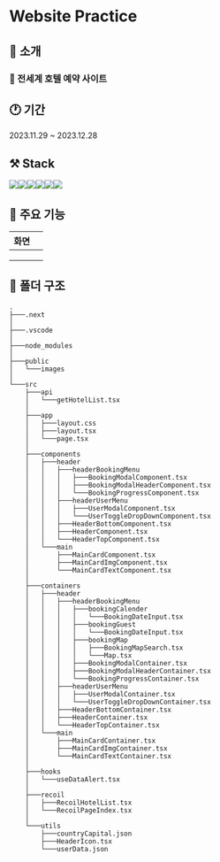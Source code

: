 # Website Practice

## 🚀 소개

### 🏨 전세계 호텔 예약 사이트

## 🕐 기간

2023.11.29 ~ 2023.12.28

## ⚒️ Stack

<img src="https://img.shields.io/badge/typescript-3178C6?style=for-the-badge&logo=typescript&logoColor=white"><img src="https://img.shields.io/badge/Next.js-000000?style=for-the-badge&logo=Next.js&logoColor=white"><img src="https://img.shields.io/badge/React-61DAFB?style=for-the-badge&logo=React&logoColor=black"><img src="https://img.shields.io/badge/reactquery-FF4154?style=for-the-badge&logo=reactquery&logoColor=black"><img src="https://img.shields.io/badge/Recoil-3578E5?style=for-the-badge&logo=recoil&logoColor=black"><img src="https://img.shields.io/badge/mui-007FFF?style=for-the-badge&logo=mui&logoColor=black">

## 📌 주요 기능

| 화면                 |     |
| -------------------- | --- |
| <img src="" alt=""/> |     |
| <img src="" alt=""/> |     |
| <img src="" alt=""/> |     |

## 📁 폴더 구조

```
.
├───.next
│
├───.vscode
│
├───node_modules
│
├───public
│   └───images
│
└───src
    ├───api
    │   └───getHotelList.tsx
    │
    ├───app
    │   ├───layout.css
    │   ├───layout.tsx
    │   └───page.tsx
    │
    ├───components
    │   ├───header
    │   │   ├───headerBookingMenu
    │   │   │   ├───BookingModalComponent.tsx
    │   │   │   ├───BookingModalHeaderComponent.tsx
    │   │   │   └───BookingProgressComponent.tsx
    │   │   ├───headerUserMenu
    │   │   │   ├───UserModalComponent.tsx
    │   │   │   └───UserToggleDropDownComponent.tsx
    │   │   ├───HeaderBottomComponent.tsx
    │   │   ├───HeaderComponent.tsx
    │   │   └───HeaderTopComponent.tsx
    │   └───main
    │       ├───MainCardComponent.tsx
    │       ├───MainCardImgComponent.tsx
    │       └───MainCardTextComponent.tsx
    │
    ├───containers
    │   ├───header
    │   │   ├───headerBookingMenu
    │   │   │   ├───bookingCalender
    │   │   │   │   └───BookingDateInput.tsx
    │   │   │   ├───bookingGuest
    │   │   │   │   └───BookingDateInput.tsx
    │   │   │   ├───bookingMap
    │   │   │   │   ├───BookingMapSearch.tsx
    │   │   │   │   └───Map.tsx
    │   │   │   ├───BookingModalContainer.tsx
    │   │   │   ├───BookingModalHeaderContainer.tsx
    │   │   │   └───BookingProgressContainer.tsx
    │   │   ├───headerUserMenu
    │   │   │   ├───UserModalContainer.tsx
    │   │   │   └───UserToggleDropDownContainer.tsx
    │   │   ├───HeaderBottomContainer.tsx
    │   │   ├───HeaderContainer.tsx
    │   │   └───HeaderTopContainer.tsx
    │   └───main
    │       ├───MainCardContainer.tsx
    │       ├───MainCardImgContainer.tsx
    │       └───MainCardTextContainer.tsx
    │
    ├───hooks
    │   └───useDataAlert.tsx
    │
    ├───recoil
    │   ├───RecoilHotelList.tsx
    │   └───RecoilPageIndex.tsx
    │
    └───utils
        ├───countryCapital.json
        ├───HeaderIcon.tsx
        └───userData.json
```
